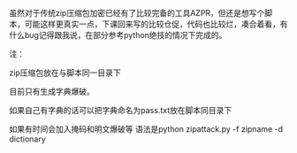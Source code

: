 虽然对于传统zip压缩包加密已经有了比较完备的工具AZPR，但还是想写个脚本，可能这样更真实一点，下课回来写的比较仓促，代码也比较烂，凑合着看，有什么bug记得跟我说，在部分参考python绝技的情况下完成的。

注：

zip压缩包放在与脚本同一目录下

目前只有生成字典爆破。

如果自己有字典的话可以把字典命名为pass.txt放在脚本同目录下

如果有时间会加入掩码和明文爆破等
语法是python zipattack.py -f zipname -d  dictionary
